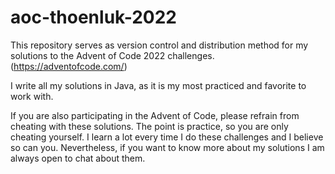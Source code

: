 # aoc-thoenluk-2022

This repository serves as version control and distribution method for my solutions to the Advent of Code 2022 challenges. (https://adventofcode.com/)

I write all my solutions in Java, as it is my most practiced and favorite to work with.

If you are also participating in the Advent of Code, please refrain from cheating with these solutions. The point is practice, so you are only cheating yourself. I learn a lot every time I do these challenges and I believe so can you. Nevertheless, if you want to know more about my solutions I am always open to chat about them.
